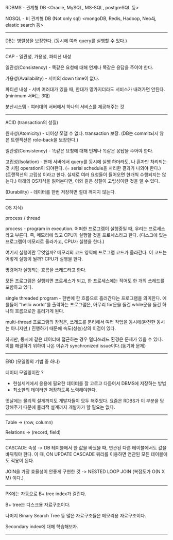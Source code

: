 RDBMS - 관계형 DB
<Oracle, MySQL, MS-SQL, postgreSQL 등>

NOSQL - 비 관계형 DB (Not only sql)
<mongoDB, Redis, Hadoop, Neo4j, elastic search 등>

---
DB는 병렬성을 보장한다. (동시에 여러 query를 실행할 수 있다.)

---
CAP - 일관성, 가용성, 파티션 내성

일관성(Consistency) - 똑같은 요청에 대해 언제나 똑같은 응답을 주어야 한다.

가용성(Availability) - 서버의 down time이 없다.

파티션 내성 - 서버 여러대가 있을 때, 한대가 망가지더라도 서비스가 내려가면 안된다. (minimum 서버는 3대)

분산시스템 - 여러대의 서버에서 하나의 서비스를 제공해주는 것

---
ACID (transaction의 성질)

원자성(Atomicity) - 더이상 쪼갤 수 없다. transaction 보장. (DB는 commit되지 않은 트랜잭션은 role-back을 보장한다.)

일관성(Consistency) - 똑같은 요청에 대해 언제나 똑같은 응답을 주어야 한다.

고립성(Isolation) - 현재 서버에서 query를 동시에 실행 하더라도, 나 혼자만 처리되는 것 처럼 operation이 되야한다. (= serial schedule을 처리한 결과가 나와야 한다.) (트랜잭션의 고립성 이라고 한다. 실제로 여러 요청들이 들어오면 한개씩 수행되지는 않는다.) 아래의 OS지식을 읽어본다면, 이와 같은 성질이 고립성이란 것을 알 수 있다.

(Durability) - 데이터를 한번 저장하면 절대 깨지지 않는다.

---
OS 지식)

process / thread

process - program in execution. 어떠한 프로그램이 실행중일 때, 우리는 프로세스라고 부른다. 즉, 메모리에 있고 CPU가 실행할 것을 프로세스라고 한다. (디스크에 있는 프로그램이 메모리로 올라가고, CPU가 실행을 한다.)

여기서 실행이란 무엇일까? 메모리의 코드 영역에 프로그램 코드가 올라간다. 이 코드는 어떻게 실행이 될까? CPU가 실행을 한다.

명령어가 실행되는 흐름을 쓰레드라고 한다.

모든 프로그램은 실행되면 프로세스가 되고, 한 프로세스에는 적어도 한 개의 쓰레드를 포함하고 있다.

single threaded program - 한번에 한 흐름으로 흘러간다는 프로그램을 의미한다. 예를들어 "hello world"를 출력하는 프로그램은, 아무리 for문을 돌건 while문을 돌건 하나의 흐름으로만 흘러가게 된다.

multi-thread 프로그램의 장점은, 쓰레드를 분리해서 여러 작업을 동시에(완전한 동시는 아니지만,) 진행하기 때문에 속도(성능)상의 이점이 있다.

하지만, 동시에 같은 데이터에 접근하는 경우 멀티쓰레드 환경은 문제가 있을 수 있다. 이를 해결하기 위하여 나온 이슈가 synchronized issue이다.(동기화 문제)

---
ERD (모델링의 기법 중 하나)

데이터 모델링이란 ?

- 현실세계에서 응용에 필요한 데이터를 잘 고르고 다듬어서 DBMS에 저장하는 방법
- 최소한의 데이터만 저장하도록 노력해야한다.

옛날에는 물리적 설계까지도 개발자들이 모두 해주었다. 요즘은 RDBS가 이 부분을 담당해주기 때문에 물리적 설계까지 개발자가 할 필요는 없다.

---
Table -> (row, column)

Relations -> (record, field)

---
CASCADE 속성 -> DB 테이블에서 한 값을 바꿨을 때, 연관된 다른 테이블에서도 값을 바꿔줘야 한다. 이 때, ON UPDATE CASCADE 쿼리를 이용하면 연관된 모든 테이블에도 적용이 된다.

JOIN을 가장 효율성이 안좋게 구현한 것 -> NESTED LOOP JOIN (복잡도가 O(N X M) 이다.)

---
PK에는 자동으로 B+ tree index가 걸린다.

B+ tree는 디스크용 자료구조이다.

나머지 Binary Search Tree 등 많은 자료구조들은 메모리용 자료구조이다.

Secondary index에 대해 학습해보자.

---
